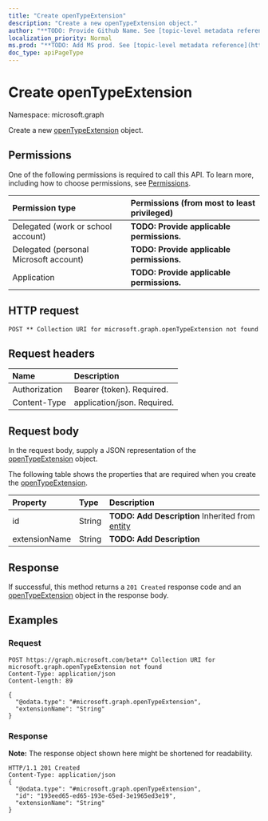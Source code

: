 ```yaml
---
title: "Create openTypeExtension"
description: "Create a new openTypeExtension object."
author: "**TODO: Provide Github Name. See [topic-level metadata reference](https://msgo.azurewebsites.net/add/document/guidelines/metadata.html#topic-level-metadata)**"
localization_priority: Normal
ms.prod: "**TODO: Add MS prod. See [topic-level metadata reference](https://msgo.azurewebsites.net/add/document/guidelines/metadata.html#topic-level-metadata)**"
doc_type: apiPageType
---
```


# Create openTypeExtension
Namespace: microsoft.graph

Create a new [openTypeExtension](../resources/opentypeextension.md) object.

## Permissions
One of the following permissions is required to call this API. To learn more, including how to choose permissions, see [Permissions](/concepts/permissions-reference.md).

|Permission type|Permissions (from most to least privileged)|
|:---|:---|
|Delegated (work or school account)|**TODO: Provide applicable permissions.**|
|Delegated (personal Microsoft account)|**TODO: Provide applicable permissions.**|
|Application|**TODO: Provide applicable permissions.**|

## HTTP request

<!-- {
  "blockType": "ignored"
}
-->
``` http
POST ** Collection URI for microsoft.graph.openTypeExtension not found
```

## Request headers
|Name|Description|
|:---|:---|
|Authorization|Bearer {token}. Required.|
|Content-Type|application/json. Required.|

## Request body
In the request body, supply a JSON representation of the [openTypeExtension](../resources/opentypeextension.md) object.

The following table shows the properties that are required when you create the [openTypeExtension](../resources/opentypeextension.md).

|Property|Type|Description|
|:---|:---|:---|
|id|String|**TODO: Add Description** Inherited from [entity](../resources/entity.md)|
|extensionName|String|**TODO: Add Description**|



## Response

If successful, this method returns a `201 Created` response code and an [openTypeExtension](../resources/opentypeextension.md) object in the response body.

## Examples

### Request
<!-- {
  "blockType": "request",
  "name": "create_opentypeextension_from_"
}
-->
``` http
POST https://graph.microsoft.com/beta** Collection URI for microsoft.graph.openTypeExtension not found
Content-Type: application/json
Content-length: 89

{
  "@odata.type": "#microsoft.graph.openTypeExtension",
  "extensionName": "String"
}
```


### Response
**Note:** The response object shown here might be shortened for readability.
<!-- {
  "blockType": "response",
  "truncated": true,
  "@odata.type": "microsoft.graph.opentypeextension"
}
-->
``` http
HTTP/1.1 201 Created
Content-Type: application/json
{
  "@odata.type": "#microsoft.graph.openTypeExtension",
  "id": "193eed65-ed65-193e-65ed-3e1965ed3e19",
  "extensionName": "String"
}
```

